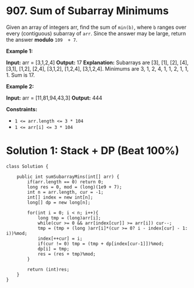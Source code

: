 # 907. Sum of Subarray Minimums
Given an array of integers arr, find the sum of  `min(b)`, where  `b`  ranges over every (contiguous) subarray of  `arr`. Since the answer may be large, return the answer  **modulo**  `109  + 7`.

**Example 1:**

**Input:** arr = [3,1,2,4]
**Output:** 17
**Explanation:** 
Subarrays are [3], [1], [2], [4], [3,1], [1,2], [2,4], [3,1,2], [1,2,4], [3,1,2,4]. 
Minimums are 3, 1, 2, 4, 1, 1, 2, 1, 1, 1.
Sum is 17.

**Example 2:**

**Input:** arr = [11,81,94,43,3]
**Output:** 444

**Constraints:**

-   `1 <= arr.length <= 3 * 104`
-   `1 <= arr[i] <= 3 * 104`

# Solution 1: Stack + DP (Beat 100%)
```
class Solution {
   
    public int sumSubarrayMins(int[] arr) {
        if(arr.length == 0) return 0;
        long res = 0, mod = (long)(1e9 + 7);
        int n = arr.length, cur = -1;
        int[] index = new int[n];
        long[] dp = new long[n];
        
        for(int i = 0; i < n; i++){
            long tmp = (long)arr[i];
            while(cur >= 0 && arr[index[cur]] >= arr[i]) cur--;
            tmp = (tmp + (long )arr[i]*(cur >= 0? i - index[cur] - 1: i))%mod;
            index[++cur] = i;
            if(cur != 0) tmp = (tmp + dp[index[cur-1]])%mod;
            dp[i] = tmp;
            res = (res + tmp)%mod;
        }
        
        return (int)res;
    }
}
```


